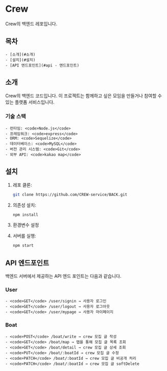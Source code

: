 # Crew

Crew의 백엔드 레포입니다.

## 목차

    - [소개](#소개)
    - [설치](#설치)
    - [API 엔드포인트](#api - 엔드포인트)

## 소개

Crew의 백엔드 코드입니다. 이 프로젝트는 함께하고 싶은 모임을 만들거나 참여할 수 있는 플랫폼 서비스입니다.

### 기술 스택

    - 런타임: <code>Node.js</code>
    - 프레임워크: <code>express</code>
    - ORM: <code>Sequelize</code>
    - 데이터베이스: <code>MySQL</code>
    - 버전 관리 시스템: <code>Git</code>
    - 외부 API: <code>kakao map</code>

## 설치

1. 레포 클론:

   ```bash
   git clone https://github.com/CREW-service/BACK.git
   ```

2. 의존성 설치:

   ```bash
   npm install
   ```

3. 환경변수 설정

4. 서버를 실행:

   ```bash
   npm start
   ```

## API 엔드포인트

백엔드 서버에서 제공하는 API 엔드 포인트는 다음과 같습니다.

### User

    - <code>GET</code> /user/signin → 사용자 로그인
    - <code>GET</code> /user/logout → 사용자 로그아웃
    - <code>GET</code> /user/mypage → 사용자 마이페이지

### Boat

    - <code>POST</code> /boat/write → crew 모집 글 작성
    - <code>GET</code> /boat/map → 맵을 통해 모집 글 목록 조회
    - <code>GET</code> /boat/detail → crew 모집 글 상세 조회
    - <code>PUT</code> /boat/:boatId → crew 모집 글 수정
    - <code>PATCH</code> /boat/:boatId → crew 모집 글 비공개 처리
    - <code>PATCH</code> /boat/:boatId → crew 모집 글 softDelete
